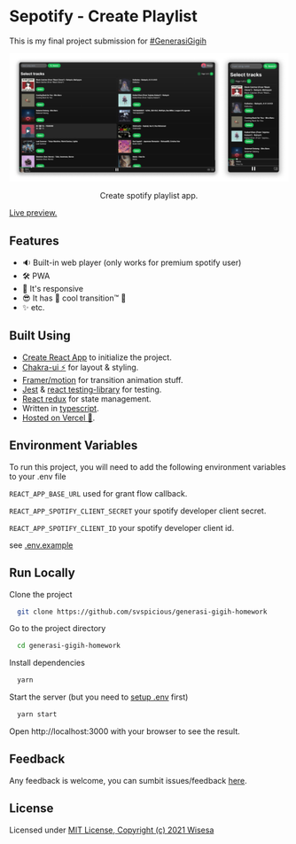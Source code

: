 # Sepotify - Create Playlist

This is my final project submission for [#GenerasiGigih](https://sites.google.com/anakbangsabisa.org/generasigigih-landingpage/home?authuser=1)

<p align="center">
  <img src="/docs/image/ss.png" alt='preview'>
</p>

<p align="center">
Create spotify playlist app. 
</p>

[Live preview.](https://gg.wisesa.dev/)

## Features

- 🔉 Built-in web player (only works for premium spotify user)
- 🛠 PWA
- 📐 It's responsive
- 😎 It has 💯 cool transition™ 💯
- ✨ etc.

## Built Using

- [Create React App](https://create-react-app.dev/) to initialize the project.
- [Chakra-ui ⚡](https://chakra-ui.com/docs/getting-started) for layout & styling.
- [Framer/motion](https://www.framer.com/motion/) for transition animation stuff.
- [Jest](https://jestjs.io/) & [react testing-library](https://testing-library.com/) for testing.
- [React redux](https://react-redux.js.org/) for state management.
- Written in [typescript](https://typescriptlang.org).
- [Hosted on Vercel 🚀](https://vercel.com/).

## Environment Variables

To run this project, you will need to add the following environment variables to your .env file

`REACT_APP_BASE_URL` used for grant flow callback.

`REACT_APP_SPOTIFY_CLIENT_SECRET` your spotify developer client secret.

`REACT_APP_SPOTIFY_CLIENT_ID` your spotify developer client id.

see [.env.example](/.env.example)

## Run Locally

Clone the project

```bash
  git clone https://github.com/svspicious/generasi-gigih-homework
```

Go to the project directory

```bash
  cd generasi-gigih-homework
```

Install dependencies

```bash
  yarn
```

Start the server (but you need to [setup .env](#environment-variables) first)

```bash
  yarn start
```

Open http://localhost:3000 with your browser to see the result.

## Feedback

Any feedback is welcome, you can sumbit issues/feedback [here](https://github.com/svspicious/generasi-gigih-homework/issues).

## License

Licensed under [MIT License, Copyright (c) 2021 Wisesa](./LICENSE)

